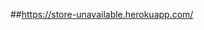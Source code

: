 ##https://store-unavailable.herokuapp.com/

<!-- hot fix
      [x] chi tiết sản phẩm
      [x] like useEffect
      [x] state admin
      [x] adminUI
      [x] refund stripe
      [x] xác nhận đã thanh toán
      [x] tìm kiếm loại sản phẩm
      [x] In hóa đơn
      [x] adminRole
      [x] Validation form
      [x] thống kê
      [x] color
      [x] loading
      [x] tương tác like sản phầm
      [x] sđt đơn hàng
      [x] sđt (chọn nhiều địa chỉ)
      [x] thông báo đơn hàng (user)
      [x] hủy voucher
      [x] order detail discount
      [x] chấp nhận trạng thái đơn hàng (shipper)
      [x] kiểm tra giá trị input của variants
      [x] vnpay, momo
      [x] qty in stock
      [x] load sales
      [x] giao diện sales, sales product vertical
      [x] face authen ui
      [x] scrollbar custom
      [x] reddot animations
      [x] product color
      [x] create product error
      [x] thông báo mess
      [x] màu, size selection multiple
      [x] fix eslint
      [] thời gian mess và tin nhắn cuối
      [] sidebar UI

 -->
<!--       ==========Main features===========
      [x] Momo
      [x] đổi mật khẩu
      [x] lock user
      [x] chọn size, màu sản phẩm
      [x] tồn kho
      [x] khuyễn mãi
      [x] xác nhận đơn hàng
      [x] xác nhận bình luận
      [x] hiển thị thông báo
      [x] đăng nhập gmail
      [x] like sản phẩm
      [x] hủy đơn hàng momo - hoàn tiền momo
      [x] thống kê
            - doanh số theo d/m/y
      [x] chọn địa chỉ
      [x] vnpay
      [] blog
      [] paypal

      [x] user export excel
      [x] slider (img, caption, heading, desc, createAt)
      [x] partner (name, img, createAt)
      [x] discount (img, title, caption, createAt)
      [x~] fb chatbot //PAGE_ID=437632991777696 APP_ID=909918376677562
      [x] lượt xem sản phẩm (view count)
      [x] thông báo người dùng trạng thái đơn hàng
      [x] giao hàng
      [x] voucher (name, code, feature, value, exspire, createAt)
      [x] voucher giảm giá
      [x] admin reddot thông báo có đơn, member, comment mới
      [x] size, color từng sản phẩm (chi tiết)
      [x] hiện variants ra chi tiết sản phẩm
      [x] sản phẩm yêu thích
      [x] tìm kiếm sản phẩm với khung giá tiền
      [x] Quản lý color, size
      [x] đa ngôn ngữ i18n
      [x] số lượng sản phẩm khi chọn màu
      [x] giao diện admin, mod
      [x] thông tin giao hàng
      [x] đánh giá, bình luận sản phẩm sau khi mua hàng
      [x] góp ý sản phẩm sau khi đã được giao
      [] xác nhận giao hàng
      [] đăng nhập giao hàng
      [] gợi ý mua hàng
      [] ~doanh thu (ref thầy Đệ)
      [] ~điểm danh nhận voucher
      [] ~games (maybe)
      [] điểm danh nhận voucher
 -->
 <!-- TLTN
      1. Giao diện trang chủ: mục đăng nhập, mục đăng ký, hiển thị các quảng cáo sản phẩm.
      2. Giao diện người dùng:
      2.1. Người dùng khách: xem quảng cáo trên trang chủ, xem sản phẩm trên trang sản phẩm, đăng ký thành viên
      2.2. Người dùng Thành Viên:
      o Đăng nhập, đăng xuất
      o Tìm kiếm sản phẩm
      o Xem sản phẩm và đưa sản phẩm vào giỏ hàng.
      o Xem giỏ hàng.
      o Thanh toán giỏ hàng.
      o Bình luận, đánh giá.
      o Xem lịch sử và trạng thái đơn đặt hàng đã thanh toán.
      o Thống kê tổng tiền.
      o Quản lý thông tin cá nhân : xem, sửa thông tin cá nhân.
      2.3. Quản trị viên:
      o Đăng nhập, đăng xuất trang quản trị viên
      o Quản lý tài khoản thành viên, quản trị viên: cấp quyền.
      o Quản lý hồ sơ thành viên: thông tin cá nhân, địa chỉ.
      o Quản lý sản phẩm.
      o Quản lý loại sản phẩm.
      o Quản lý bình luận, đánh giá.
      o Quản lý đơn hàng.
      o Thống kê doanh số.
USER
      [x] Đăng nhập bằng FB, GG
      [x] Đăng Ký bằng FB, GG
      [x] VnPay
      [x] Tìm kiếm danh mục, mức giá
      [x] Giỏ hàng
      [x] Lịch sủ mua hàng.
      [x] Theo dõi đơn hàng
      [x] Đánh giá sản phẩm
      [x] Xem chi tiết sản phẩm
      [x] Hủy đơn hàng
      [x] Tìm kiếm bằng giọng nói
      [x] Nhận mã khuyễn mãi
      [x] Chatbox
      [] PayPal (~~~)
      [] Cấp lại mật khẩu (email)
      [] Hình ảnh sản phẩm 3D (~~~)

ADMIN
      [x] Thêm, sửa, xóa sản phẩm
      [x] Tạo, sửa, ẩn danh mục sản phẩm
      [x] Tạo, sửa, xóa khuyến mãi
      [x] Xác nhận đơn hàng
      [x] Quản lý sản phẩm
      [x] Thống kê lịch sử giao dịch
      [x] Quản lý tài khoản người dùng
      [x] Thống kê doanh số bán (theo ngày, tháng, năm/ theo danh mục sản phẩm)
      [x] Thống kê sản phẩm bán chạy nhất
      [x] Thống báo sản phẩm ít tương tác trong tác
      [x] Thống kê thời gian sử dụng trang web của khách hàng
      [x] Thống kê độ hài lòng của khách hàng với sản phẩm (rating)
      [x] Thống kê lợi nhuận (total revenue - (total import + total shipping fee))
      [x] Thống kê tỉ lệ quay lại mua hàng của khách hàng (month chart, d/m/y)
      [x] Chatbox
      [] Thống kê lợi nhuận (= phiếu nhập xuất)
      [] phiếu nhập xuất
  -->
